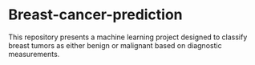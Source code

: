 # Breast-cancer-prediction
This repository presents a machine learning project designed to classify breast tumors as either benign or malignant based on diagnostic measurements.
